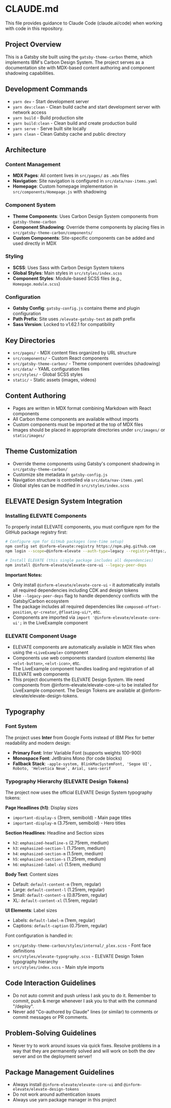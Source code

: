 # CLAUDE.md

This file provides guidance to Claude Code (claude.ai/code) when working with code in this repository.

## Project Overview

This is a Gatsby site built using the `gatsby-theme-carbon` theme, which implements IBM's Carbon Design System. The project serves as a documentation site with MDX-based content authoring and component shadowing capabilities.

## Development Commands

- `yarn dev` - Start development server
- `yarn dev:clean` - Clean build cache and start development server with network access
- `yarn build` - Build production site
- `yarn build:clean` - Clean build and create production build
- `yarn serve` - Serve built site locally
- `yarn clean` - Clean Gatsby cache and public directory

## Architecture

### Content Management
- **MDX Pages**: All content lives in `src/pages/` as `.mdx` files
- **Navigation**: Site navigation is configured in `src/data/nav-items.yaml`
- **Homepage**: Custom homepage implementation in `src/components/Homepage.js` with shadowing

### Component System
- **Theme Components**: Uses Carbon Design System components from `gatsby-theme-carbon`
- **Component Shadowing**: Override theme components by placing files in `src/gatsby-theme-carbon/components/`
- **Custom Components**: Site-specific components can be added and used directly in MDX

### Styling
- **SCSS**: Uses Sass with Carbon Design System tokens
- **Global Styles**: Main styles in `src/styles/index.scss`
- **Component Styles**: Module-based SCSS files (e.g., `Homepage.module.scss`)

### Configuration
- **Gatsby Config**: `gatsby-config.js` contains theme and plugin configuration
- **Path Prefix**: Site uses `/elevate-gatsby-test` as path prefix
- **Sass Version**: Locked to v1.62.1 for compatibility

## Key Directories

- `src/pages/` - MDX content files organized by URL structure
- `src/components/` - Custom React components
- `src/gatsby-theme-carbon/` - Theme component overrides (shadowing)
- `src/data/` - YAML configuration files
- `src/styles/` - Global SCSS styles
- `static/` - Static assets (images, videos)

## Content Authoring

- Pages are written in MDX format combining Markdown with React components
- All Carbon theme components are available without imports
- Custom components must be imported at the top of MDX files
- Images should be placed in appropriate directories under `src/images/` or `static/images/`

## Theme Customization

- Override theme components using Gatsby's component shadowing in `src/gatsby-theme-carbon/`
- Customize site metadata in `gatsby-config.js`
- Navigation structure is controlled via `src/data/nav-items.yaml`
- Global styles can be modified in `src/styles/index.scss`

## ELEVATE Design System Integration

### Installing ELEVATE Components

To properly install ELEVATE components, you must configure npm for the GitHub package registry first:

```bash
# Configure npm for GitHub packages (one-time setup)
npm config set @inform-elevate:registry https://npm.pkg.github.com
npm login --scope=@inform-elevate --auth-type=legacy --registry=https://npm.pkg.github.com

# Install ELEVATE (this single package includes all dependencies)
npm install @inform-elevate/elevate-core-ui --legacy-peer-deps
```

**Important Notes:**
- Only install `@inform-elevate/elevate-core-ui` - it automatically installs all required dependencies including CDK and design tokens
- Use `--legacy-peer-deps` flag to handle dependency conflicts with the Gatsby/Carbon ecosystem
- The package includes all required dependencies like `composed-offset-position`, `qr-creator`, `@floating-ui/*`, etc.
- Components are imported via `import '@inform-elevate/elevate-core-ui';` in the LiveExample component

### ELEVATE Component Usage

- ELEVATE components are automatically available in MDX files when using the `<LiveExample>` component
- Components use web components standard (custom elements) like `<elvt-button>`, `<elvt-icon>`, etc.
- The LiveExample component handles loading and registration of all ELEVATE web components
- This project documents the ELEVATE Design System. We need components from @inform-elevate/elevate-core-ui to be installed for LiveExample component. The Design Tokens are available at @inform-elevate/elevate-design-tokens.

## Typography

### Font System
The project uses **Inter** from Google Fonts instead of IBM Plex for better readability and modern design:

- **Primary Font**: Inter Variable Font (supports weights 100-900)
- **Monospace Font**: JetBrains Mono (for code blocks)
- **Fallback Stack**: `-apple-system, BlinkMacSystemFont, 'Segoe UI', Roboto, 'Helvetica Neue', Arial, sans-serif`

### Typography Hierarchy (ELEVATE Design Tokens)
The project now uses the official ELEVATE Design System typography tokens:

**Page Headlines (h1)**: Display sizes
- `important-display-s` (3rem, semibold) - Main page titles
- `important-display-m` (3.75rem, semibold) - Hero titles

**Section Headlines**: Headline and Section sizes
- `h2`: `emphasized-headline-s` (2.75rem, medium)
- `h3`: `emphasized-section-l` (1.75rem, medium)  
- `h4`: `emphasized-section-m` (1.5rem, medium)
- `h5`: `emphasized-section-s` (1.25rem, medium)
- `h6`: `emphasized-label-xl` (1.5rem, medium)

**Body Text**: Content sizes
- Default: `default-content-m` (1rem, regular)
- Large: `default-content-l` (1.25rem, regular)
- Small: `default-content-s` (0.875rem, regular)
- XL: `default-content-xl` (1.5rem, regular)

**UI Elements**: Label sizes
- Labels: `default-label-m` (1rem, regular)
- Captions: `default-caption` (0.75rem, regular)

Font configuration is handled in:
- `src/gatsby-theme-carbon/styles/internal/_plex.scss` - Font face definitions
- `src/styles/elevate-typography.scss` - ELEVATE Design Token typography hierarchy
- `src/styles/index.scss` - Main style imports

## Code Interaction Guidelines

- Do not auto commit and push unless I ask you to do it. Remember to commit, push & merge whenever I ask you to that with the command "/deploy".
- Never add "Co-authored by Claude" lines (or similar) to comments or commit messages or PR comments.

## Problem-Solving Guidelines

- Never try to work around issues via quick fixes. Resolve problems in a way that they are permanently solved and will work on both the dev server and on the deployment server!

## Package Management Guidelines

- Always install `@inform-elevate/elevate-core-ui` and `@inform-elevate/elevate-design-tokens`
- Do not work around authentication issues
- Always use yarn package manager in this project